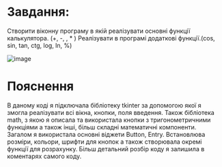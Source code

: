 # Завдання:

 Створити віконну програму в якій реалізувати основні функції калькулятора. (+, -, \, * ) Реалізувати в програмі додаткові функції.(cos, sin, tan, ctg, log, ln, %) 
 
 ![image](https://user-images.githubusercontent.com/86661251/125209635-d91bf700-e2a2-11eb-8f87-acb55223b263.png)

# Пояснення

В даному коді я підключала бібліотеку tkinter за допомогою якої я змогла реалізувати всі вікна, кнопки, поля введення. Також бібліотека math, з якою я описала та використала кнопки з тригонометричними функціями а також інші, більш складні математичні компоненти.
Загалом я використала основні віджети Button, Entry. Встановлюва розміри, кольори, шрифти для кнопок а також створювала окремі функції для розрахунку.
Більш детальний розбір коду я залишила в коментарях самого коду.
